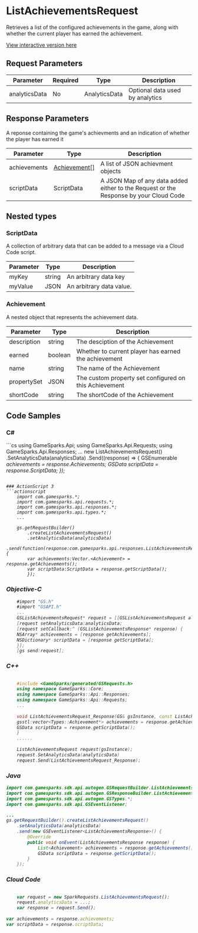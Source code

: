
# ListAchievementsRequest


Retrieves a list of the configured achievements in the game, along with whether the current player has earned the achievement.


<a href="https://api.gamesparks.net/#listachievementsrequest" target="_gsapi">View interactive version here</a>

## Request Parameters

Parameter | Required | Type | Description
--------- | -------- | ---- | -----------
analyticsData | No | AnalyticsData | Optional data used by analytics

## Response Parameters


A reponse containing the game's achievments and an indication of whether the player has earned it

Parameter | Type | Description
--------- | ---- | -----------
achievements | [Achievement[]](#achievement) | A list of JSON achievment objects
scriptData | ScriptData | A JSON Map of any data added either to the Request or the Response by your Cloud Code

## Nested types

### ScriptData

A collection of arbitrary data that can be added to a message via a Cloud Code script.

Parameter | Type | Description
--------- | ---- | -----------
myKey | string | An arbitrary data key
myValue | JSON | An arbitrary data value.

### Achievement

A nested object that represents the achievement data.

Parameter | Type | Description
--------- | ---- | -----------
description | string | The desciption of the Achievement
earned | boolean | Whether to current player has earned the achievement
name | string | The name of the Achievement
propertySet | JSON | The custom property set configured on this Achievement
shortCode | string | The shortCode of the Achievement


## Code Samples

<h3>C#</h3>
```cs
	using GameSparks.Api;
	using GameSparks.Api.Requests;
	using GameSparks.Api.Responses;
	...
	new ListAchievementsRequest()
		.SetAnalyticsData(analyticsData)
		.Send((response) => {
		GSEnumerable<var> achievements = response.Achievements; 
		GSData scriptData = response.ScriptData; 
		});

```

### ActionScript 3
```actionscript
	import com.gamesparks.*;
	import com.gamesparks.api.requests.*;
	import com.gamesparks.api.responses.*;
	import com.gamesparks.api.types.*;
	...
	
	gs.getRequestBuilder()
	    .createListAchievementsRequest()
		.setAnalyticsData(analyticsData)
		.send(function(response:com.gamesparks.api.responses.ListAchievementsResponse):void {
		var achievements:Vector.<Achievement> = response.getAchievements(); 
		var scriptData:ScriptData = response.getScriptData(); 
		});

```

### Objective-C
```objectivec
	#import "GS.h"
	#import "GSAPI.h"
	...
	GSListAchievementsRequest* request = [[GSListAchievementsRequest alloc] init];
	[request setAnalyticsData:analyticsData;
	[request setCallback:^ (GSListAchievementsResponse* response) {
	NSArray* achievements = [response getAchievements]; 
	NSDictionary* scriptData = [response getScriptData]; 
	}];
	[gs send:request];

```

### C++
```cpp

	#include <GameSparks/generated/GSRequests.h>
	using namespace GameSparks::Core;
	using namespace GameSparks::Api::Responses;
	using namespace GameSparks::Api::Requests;
	...
	
	void ListAchievementsRequest_Response(GS& gsInstance, const ListAchievementsResponse& response) {
	gsstl:vector<Types::Achievement*> achievements = response.getAchievements(); 
	GSData scriptData = response.getScriptData(); 
	}
	......
	
	ListAchievementsRequest request(gsInstance);
	request.SetAnalyticsData(analyticsData)
	request.Send(ListAchievementsRequest_Response);
```

### Java
```java
import com.gamesparks.sdk.api.autogen.GSRequestBuilder.ListAchievementsRequest;
import com.gamesparks.sdk.api.autogen.GSResponseBuilder.ListAchievementsResponse;
import com.gamesparks.sdk.api.autogen.GSTypes.*;
import com.gamesparks.sdk.api.GSEventListener;

...
gs.getRequestBuilder().createListAchievementsRequest()
	.setAnalyticsData(analyticsData)
	.send(new GSEventListener<ListAchievementsResponse>() {
		@Override
		public void onEvent(ListAchievementsResponse response) {
			List<Achievement> achievements = response.getAchievements(); 
			GSData scriptData = response.getScriptData(); 
		}
	});

```

### Cloud Code
```javascript

	var request = new SparkRequests.ListAchievementsRequest();
	request.analyticsData = ...;
	var response = request.Send();
	
var achievements = response.achievements; 
var scriptData = response.scriptData; 
```


